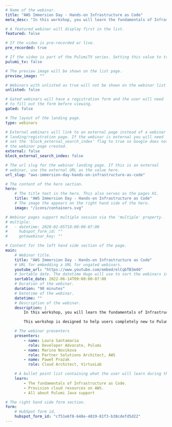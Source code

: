 ```yaml
---
# Name of the webinar.
title: "AWS Immersion Day - Hands-on Infrastructure as Code"
meta_desc: "In this workshop, you will learn the fundamentals of Infrastructure as Code through a series of guided exercises using Pulumi’s Cloud Engineering platform."

# A featured webinar will display first in the list.
featured: false

# If the video is pre-recorded or live.
pre_recorded: true

# If the video is part of the PulumiTV series. Setting this value to true will list the video in the "PulumiTV" section.
pulumi_tv: false

# The preview image will be shown on the list page.
preview_image: ""

# Webinars with unlisted as true will not be shown on the webinar list
unlisted: false

# Gated webinars will have a registration form and the user will need
# to fill out the form before viewing.
gated: false

# The layout of the landing page.
type: webinars

# External webinars will link to an external page instead of a webinar
# landing/registration page. If the webinar is external you will need
# set the 'block_external_search_index' flag to true so Google does not index
# the webinar page created.
external: false
block_external_search_index: false

# The url slug for the webinar landing page. If this is an external
# webinar, use the external URL as the value here.
url_slug: "aws-immersion-day-hands-on-infrastructure-as-code"

# The content of the hero section.
hero:
    # The title text in the hero. This also serves as the pages H1.
    title: "AWS Immersion Day - Hands-on Infrastructure as Code"
    # The image the appears on the right hand side of the hero.
    image: "/icons/containers.svg"

# Webinar pages support multiple session via the 'multiple' property.
# multiple:
#   - datetime: 2020-02-05T10:00:00-07:00
#     hubspot_form_id: ""
#     gotowebinar_key: ""

# Content for the left hand side section of the page.
main:
    # Webinar title.
    title: "AWS Immersion Day - Hands-on Infrastructure as Code"
    # URL for embedding a URL for ungated webinars.
    youtube_url: "https://www.youtube.com/embed/elCqbTB3m40"
    # Sortable date. The datetime Hugo will use to sort the webinars in date order.
    sortable_date: 2022-06-14T09:00:00-07:00
    # Duration of the webinar.
    duration: "90 minutes"
    # Datetime of the webinar.
    datetime: ""
    # Description of the webinar.
    description: |
        In this workshop, you will learn the fundamentals of Infrastructure as Code through a series of guided exercises using Pulumi’s Cloud Engineering platform. Join Pulumi and our friends from VirtusLab and AWS for an interactive session where you will be introduced to infrastructure as code concepts, and use the Java programming language to provision resources on AWS.

        This workshop is designed to help users completely new to Pulumi to become familiar with the core concepts to be effective with the Pulumi Infrastructure as Code platform. We will guide you through the Pulumi platform with diagrams and a series of hands-on exercises to help you understand the building blocks available in Pulumi.

    # The webinar presenters
    presenters:
        - name: Laura Santamaria
          role: Developer Advocate, Pulumi
        - name: Marina Novikova
          role: Partner Solutions Architect, AWS
        - name: Paweł Prażak
          role: Cloud Architect, VirtusLab

    # A bullet point list containing what the user will learn during the webinar.
    learn:
        - The fundamentals of Infrastructure as Code.
        - Provision cloud resources on AWS.
        - All about Pulumi Java support

# The right hand side form section.
form:
    # HubSpot form id.
    hubspot_form_id: "cf51e6f8-648e-4019-81f3-b38cdefd5d22"
---
```

